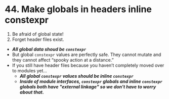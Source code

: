 # 44. Make globals in headers inline constexpr

1. Be afraid of global state!
2. Forget header files exist.

- ***All global data shoud be `constexpr`***
- But global `constexpr` values are perfectly safe. They cannot mutate and they cannot affect “spooky action at a distance.” 
- If you still have header files because you haven’t completely moved over to modules yet...
	- ***All global `constexpr` values should be inline `constexpr`***
	- ***Inside of module interfaces, `constexpr` globals and inline `constexpr` globals both have "external linkage" so we don't have to worry about that.***